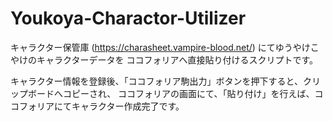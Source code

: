 # Youkoya-Charactor-Utilizer

キャラクター保管庫 (https://charasheet.vampire-blood.net/) にてゆうやけこやけのキャラクターデータを
ココフォリアへ直接貼り付けるスクリプトです。

キャラクター情報を登録後、「ココフォリア駒出力」ボタンを押下すると、クリップボードへコピーされ、
ココフォリアの画面にて、「貼り付け」を行えば、ココフォリアにてキャラクター作成完了です。
